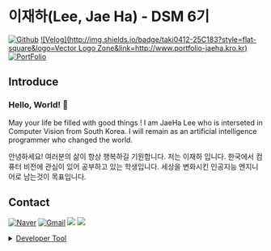 # 이재하(Lee, Jae Ha) - DSM 6기  
[![Github](http://img.shields.io/badge/CV_JaeHa-black?style=flat-square&logo=github&link=https://www.github.com/CV-JaeHa)](https://www.github.com/CV-JaeHa)</a>
[![Velog](http://img.shields.io/badge/taki0412-25C183?style=flat-square&logo=Vector Logo Zone&link=http://www.portfolio-jaeha.kro.kr)](http://velog.io/@taki0412)</a>
[![PortFolio](http://img.shields.io/badge/PortFolio-black?style=flat-square&logo=notion&link=http://www.portfolio-jaeha.kro.kr)](http://portfolio-jaeha.kro.kr)  
<!-- [![Velog](https://velog-readme-stats.vercel.app/api/badge?name=taki0412)](https://velog.io/@taki0412)-->

## Introduce
### Hello, World! 👋
May your life be filled with good things !
I am JaeHa Lee who is interseted in Computer Vision from South Korea.
I will remain as an artificial intelligence programmer who changed the world.

안녕하세요! 여러분의 삶이 항상 행복하길 기원합니다.
저는 이재하 입니다. 한국에서 컴퓨터 비전에 관심이 있어 공부하고 있는 학생입니다.
세상을 변화시킨 인공지능 엔지니어로 남는것이 목표입니다.

## Contact
[![Naver](http://img.shields.io/badge/Naver-03C75A?style=flat-square&logo=naver&link=mailto:taki041210@naver.com)](mailto:taki041210@naver.com)</a>
[![Gmail](http://img.shields.io/badge/Gmail-EA4335?style=flat-square&logo=gmail&link=mailto:taki041210@gmail.com)](mailto:taki041210@gmail.com)</a>
<a href="https://www.facebook.com/JaeHa0412/"><img src="https://img.shields.io/badge/Facebook-1877F2?style=for-the-badge&logo=facebook&logoColor=white"></a>
<a href="https://www.instagram.com/jae_ha_0412/"><img src="https://img.shields.io/badge/Instargram-E4405F?style=for-the-badge&logo=instargram&logoColor=white">
</br>

<details>
<summary>Developer Tool</summary>
<div markdown="1">
